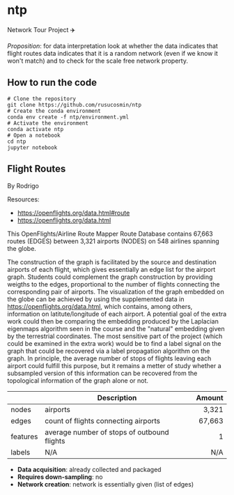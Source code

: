 # ntp
Network Tour Project ✈️

*Proposition*: for data interpretation look at whether the data indicates that flight routes data indicates that it is a random network (even if we know it won't match) and to check for the scale free network property.

## How to run the code

```
# Clone the repository
git clone https://github.com/rusucosmin/ntp
# Create the conda environment
conda env create -f ntp/environment.yml
# Activate the environment
conda activate ntp
# Open a notebook
cd ntp
jupyter notebook
```

## Flight Routes
By Rodrigo

Resources:
* <https://openflights.org/data.html#route>
* <https://openflights.org/data.html>

This OpenFlights/Airline Route Mapper Route Database contains 67,663 routes (EDGES) between 3,321 airports (NODES) on 548 airlines spanning the globe.

The construction of the graph is facilitated by the source and destination airports of each flight, which gives essentially an edge list for the airport graph. Students could complement the graph construction by providing weigths to the edges, proportional to the number of flights connecting the corresponding pair of airports. The visualization of the graph embedded on the globe can be achieved by using the supplemented data in https://openflights.org/data.html, which contains, among others, information on latitute/longitude of each airport. A potential goal of the extra work could then be comparing the embedding produced by the Laplacian eigenmaps algorithm seen in the course and the "natural" embedding given by the terrestrial coordinates. The most sensitive part of the project (which could be examined in the extra work) would be to find a label signal on the graph that could be recovered via a label propagation algorithm on the graph. In principle, the average number of stops of flights leaving each airport could fulfill this purpose, but it remains a metter of study whether a subsampled version of this information can be recovered from the topological information of the graph alone or not.

|          | Description                                 | Amount |
| -------- | ------------------------------------------- | -----: |
| nodes    | airports                                    |  3,321 |
| edges    | count of flights connecting airports        | 67,663 |
| features | average number of stops of outbound flights |      1 |
| labels   | N/A                                         |    N/A |

* **Data acquisition**: already collected and packaged
* **Requires down-sampling**: no
* **Network creation**: network is essentially given (list of edges)
